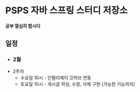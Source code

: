 # PSPS 자바 스프링 스터디 저장소

#### 공부 열심히 합시다

## 일정
- ### 2월
 - 2주차
   * 수요일 10시 - 인텔리제이 깃허브 연동
   * 토요일 10시 - 게시글 작성, 수정, 삭제 구현 (가능한 기능까지)

